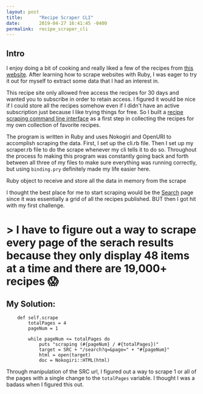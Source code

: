 ```yaml
---
layout: post
title:      "Recipe Scraper CLI"
date:       2019-04-27 16:41:45 -0400
permalink:  recipe_scraper_cli
---
```


## Intro
I enjoy doing a bit of cooking and really liked a few of the recipes from [this website](https://cooking.nytimes.com/). After learning how to scrape websites with Ruby, I was eager to try it out for myself to extract some data that I had an interest in.

This recipe site only allowed free access the recipes for 30 days and wanted you to subscribe in order to retain access. I figured it would be nice if I could store all the recipes somehow even if I didn't have an active subscription just because I like trying things for free. So I built a [recipe scraping command line interface](https://github.com/darrendaz/recipe-scrape-cli) as a first step in collecting the recipes for my own collection of favorite recipes.

The program is written in Ruby and uses Nokogiri and OpenURI to accomplish scraping the data. First, I set up the cli.rb file. Then  I set up my scraper.rb file to do the scrape whenever my cli tells it to do so. Throughout the process fo making this program was constantly going back and forth between all three of my files to make sure everything was running correctly, but using `binding.pry` definitely made my life easier here.

Ruby object to receive and store all the data in memory from the scrape

I thought the best place for me to start scraping would be the [Search](https://cooking.nytimes.com/search) page since it was essentially a grid of all the recipes published. BUT then I got hit with my first challenge.

# > I have to figure out a way to scrape every page of the serach results because they only display 48 items at a time and there are 19,000+ recipes 😱

## My Solution:
```
    def self.scrape
        totalPages = 4
        pageNum = 1
        
        while pageNum <= totalPages do
            puts "scraping (#{pageNum} / #{totalPages})"
            target = SRC + "/search?q=&page=" + "#{pageNum}"
            html = open(target)
            doc = Nokogiri::HTML(html)
```

Through manipulation of the SRC url, I figured out a way to scrape 1 or all of the pages with a single change to the `totalPages` variable. I thought I was a badass when I figured this out.
